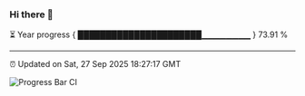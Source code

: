 ### Hi there 👋

⏳ Year progress { ██████████████████████▁▁▁▁▁▁▁▁ } 73.91 %

---

⏰ Updated on Sat, 27 Sep 2025 18:27:17 GMT

![Progress Bar CI](https://github.com/liununu/liununu/workflows/Progress%20Bar%20CI/badge.svg)
